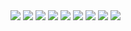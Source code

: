 <img src="/images/design_portfolio/1/image1.webp"/>
<img src="/images/design_portfolio/1/image2.webp"/>
<img src="/images/design_portfolio/1/image3.webp"/>
<img src="/images/design_portfolio/1/image4.webp"/>
<img src="/images/design_portfolio/1/image5.webp"/>
<img src="/images/design_portfolio/1/image6.webp"/>
<img src="/images/design_portfolio/1/image7.webp"/>
<img src="/images/design_portfolio/1/image8.webp"/>
<img src="/images/design_portfolio/1/image9.webp"/>